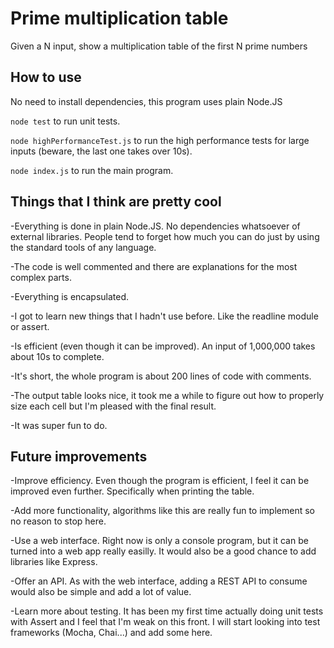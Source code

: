 # Prime multiplication table
Given a N input, show a multiplication table of the first N prime numbers

## How to use
No need to install dependencies, this program uses plain Node.JS

`node test` to run unit tests.

`node highPerformanceTest.js` to run the high performance tests for large inputs (beware, the last one takes over 10s).

`node index.js` to run the main program.

## Things that I think are pretty cool
-Everything is done in plain Node.JS. No dependencies whatsoever of external libraries. People tend to forget how much you can do just by using the standard tools of any language.

-The code is well commented and there are explanations for the most complex parts.

-Everything is encapsulated.

-I got to learn new things that I hadn't use before. Like the readline module or assert.

-Is efficient (even though it can be improved). An input of 1,000,000 takes about 10s to complete.

-It's short, the whole program is about 200 lines of code with comments.

-The output table looks nice, it took me a while to figure out how to properly size each cell but I'm pleased with the final result.

-It was super fun to do.

## Future improvements
-Improve efficiency. Even though the program is efficient, I feel it can be improved even further. Specifically when printing the table.

-Add more functionality, algorithms like this are really fun to implement so no reason to stop here.

-Use a web interface. Right now is only a console program, but it can be turned into a web app really easilly. It would also be a good chance to add libraries like Express.

-Offer an API. As with the web interface, adding a REST API to consume would also be simple and add a lot of value.

-Learn more about testing. It has been my first time actually doing unit tests with Assert and I feel that I'm weak on this front. I will start looking into test frameworks (Mocha, Chai...) and add some here.
